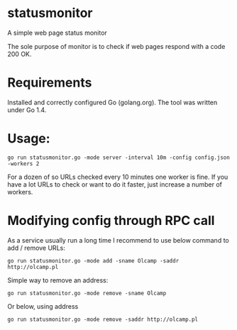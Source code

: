 # statusmonitor
A simple web page status monitor

The sole purpose of monitor is to check if web pages respond with a code 200 OK.

# Requirements
Installed and correctly configured Go (golang.org). The tool was written under Go 1.4.

# Usage:

	go run statusmonitor.go -mode server -interval 10m -config config.json -workers 2

For a dozen of so URLs checked every 10 minutes one worker is fine. If you have a lot URLs to check or want to do it faster, just increase a number of workers.

# Modifying config through RPC call

As a service usually run a long time I recommend to use below command to add / remove URLs:
	
	go run statusmonitor.go -mode add -sname Olcamp -saddr http://olcamp.pl

Simple way to remove an address:

	go run statusmonitor.go -mode remove -sname Olcamp

Or below, using address

	go run statusmonitor.go -mode remove -saddr http://olcamp.pl
